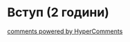 <div id="hypercomments_widget" class="js-hypercomments-widget invisible"></div>

# Вступ (2 години)


<div class="js-hypercomments-container">
<a href="http://hypercomments.com" class="hc-link" title="comments widget">comments powered by HyperComments</a>
</div>